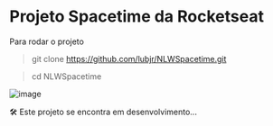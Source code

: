 # Projeto Spacetime da Rocketseat

Para rodar o projeto
> git clone https://github.com/lubjr/NLWSpacetime.git

> cd NLWSpacetime

![image](https://github.com/lubjr/NLWSpacetime/assets/89494183/806273e2-7efe-4b67-b666-2875994c4a4a)


🛠️ Este projeto se encontra em desenvolvimento...
